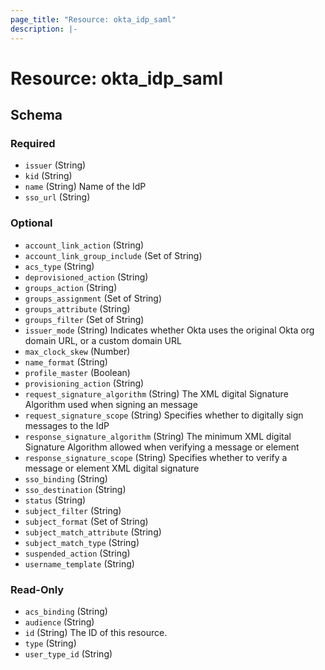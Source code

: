 ```yaml
---
page_title: "Resource: okta_idp_saml"
description: |-
---
```


# Resource: okta_idp_saml

<!-- schema generated by tfplugindocs -->

## Schema

### Required

- `issuer` (String)
- `kid` (String)
- `name` (String) Name of the IdP
- `sso_url` (String)

### Optional

- `account_link_action` (String)
- `account_link_group_include` (Set of String)
- `acs_type` (String)
- `deprovisioned_action` (String)
- `groups_action` (String)
- `groups_assignment` (Set of String)
- `groups_attribute` (String)
- `groups_filter` (Set of String)
- `issuer_mode` (String) Indicates whether Okta uses the original Okta org domain URL, or a custom domain URL
- `max_clock_skew` (Number)
- `name_format` (String)
- `profile_master` (Boolean)
- `provisioning_action` (String)
- `request_signature_algorithm` (String) The XML digital Signature Algorithm used when signing an <AuthnRequest> message
- `request_signature_scope` (String) Specifies whether to digitally sign <AuthnRequest> messages to the IdP
- `response_signature_algorithm` (String) The minimum XML digital Signature Algorithm allowed when verifying a <SAMLResponse> message or <Assertion> element
- `response_signature_scope` (String) Specifies whether to verify a <SAMLResponse> message or <Assertion> element XML digital signature
- `sso_binding` (String)
- `sso_destination` (String)
- `status` (String)
- `subject_filter` (String)
- `subject_format` (Set of String)
- `subject_match_attribute` (String)
- `subject_match_type` (String)
- `suspended_action` (String)
- `username_template` (String)

### Read-Only

- `acs_binding` (String)
- `audience` (String)
- `id` (String) The ID of this resource.
- `type` (String)
- `user_type_id` (String)
